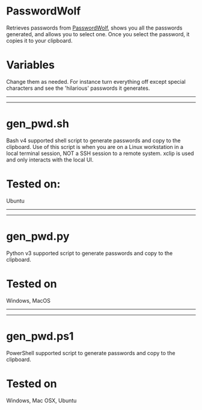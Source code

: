 # PasswordWolf

Retrieves passwords from  <a href="https://passwordwolf.com" target="_blank">PasswordWolf</a>, shows you all the passwords generated, and allows you to select one.  Once you select the password, it copies it to your clipboard.

# Variables

Change them as needed.  For instance turn everything off except special characters and see the 'hilarious' passwords it generates.

<hr><hr>

# gen_pwd.sh

Bash v4 supported shell script to generate passwords and copy to the clipboard.  Use of this script is when you are on a Linux workstation in a local terminal session, NOT a SSH session to a remote system.  xclip is used and only interacts with the local UI.

# Tested on:

Ubuntu

<hr><hr>

# gen_pwd.py

Python v3 supported script to generate passwords and copy to the clipboard.

# Tested on

Windows, MacOS

<hr><hr>

# gen_pwd.ps1

PowerShell supported script to generate passwords and copy to the clipboard.

# Tested on

Windows, Mac OSX, Ubuntu
